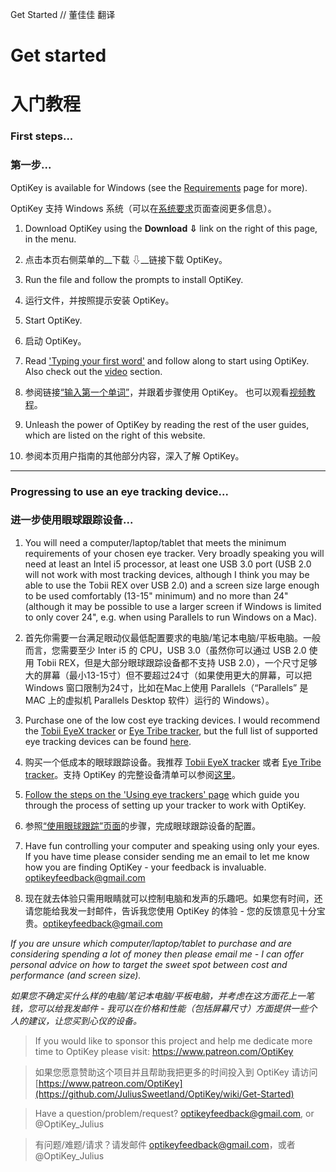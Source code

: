 Get Started // 董佳佳 翻译

# Get started

# 入门教程

### First steps...

### 第一步...

OptiKey is available for Windows (see the [Requirements](https://github.com/JuliusSweetland/OptiKey/wiki/Requirements) page for more).

OptiKey 支持 Windows 系统（可以在[系统要求](https://github.com/JuliusSweetland/OptiKey/wiki/Requirements)页面查阅更多信息）。

1. Download OptiKey using the __Download ⇩__ link on the right of this page, in the menu.

1. 点击本页右侧菜单的__下载 ⇩__链接下载 OptiKey。

2. Run the file and follow the prompts to install OptiKey.

2. 运行文件，并按照提示安装 OptiKey。

3. Start OptiKey.

3. 启动 OptiKey。

4. Read ['Typing your first word'](https://github.com/JuliusSweetland/OptiKey/wiki/Type-your-first-word) and follow along to start using OptiKey. Also check out the [video](https://github.com/JuliusSweetland/OptiKey/wiki/Videos) section.

4. 参阅链接[“输入第一个单词”](https://github.com/JuliusSweetland/OptiKey/wiki/Type-your-first-word)，并跟着步骤使用 OptiKey。 也可以观看[视频教程](https://github.com/JuliusSweetland/OptiKey/wiki/Videos)。

5. Unleash the power of OptiKey by reading the rest of the user guides, which are listed on the right of this website.

5. 参阅本页用户指南的其他部分内容，深入了解 OptiKey。

<hr/>

### Progressing to use an eye tracking device...

### 进一步使用眼球跟踪设备...

1. You will need a computer/laptop/tablet that meets the minimum requirements of your chosen eye tracker. Very broadly speaking you will need at least an Intel i5 processor, at least one USB 3.0 port (USB 2.0 will not work with most tracking devices, although I think you may be able to use the Tobii REX over USB 2.0) and a screen size large enough to be used comfortably (13-15" minimum) and no more than 24" (although it may be possible to use a larger screen if Windows is limited to only cover 24", e.g. when using Parallels to run Windows on a Mac).

1. 首先你需要一台满足眼动仪最低配置要求的电脑/笔记本电脑/平板电脑。一般而言，您需要至少 Inter i5 的 CPU，USB 3.0（虽然你可以通过 USB 2.0 使用 Tobii REX，但是大部分眼球跟踪设备都不支持 USB 2.0），一个尺寸足够大的屏幕（最小13-15寸）但不要超过24寸（如果使用更大的屏幕，可以把 Windows 窗口限制为24寸，比如在Mac上使用 Parallels（“Parallels” 是 MAC 上的虚拟机 Parallels Desktop 软件）运行的 Windows）。

2. Purchase one of the low cost eye tracking devices. I would recommend the [Tobii EyeX tracker](http://www.tobii.com/en/eye-experience/buy/) or [Eye Tribe tracker](https://theeyetribe.com/products/), but the full list of supported eye tracking devices can be found [here](https://github.com/JuliusSweetland/OptiKey/wiki/Supported-eye-trackers).

2. 购买一个低成本的眼球跟踪设备。我推荐 [Tobii EyeX tracker](http://www.tobii.com/en/eye-experience/buy/) 或者 [Eye Tribe tracker](https://theeyetribe.com/products/)。支持 OptiKey 的完整设备清单可以参阅[这里](https://github.com/JuliusSweetland/OptiKey/wiki/Supported-eye-trackers)。

3. [Follow the steps on the 'Using eye trackers' page](https://github.com/JuliusSweetland/OptiKey/wiki/Using-eye-trackers) which guide you through the process of setting up your tracker to work with OptiKey.

3. 参照[“使用眼球跟踪”页面](https://github.com/JuliusSweetland/OptiKey/wiki/Using-eye-trackers)的步骤，完成眼球跟踪设备的配置。

4. Have fun controlling your computer and speaking using only your eyes. If you have time please consider sending me an email to let me know how you are finding OptiKey - your feedback is invaluable. [optikeyfeedback@gmail.com](mailto:optikeyfeedback@gmail.com)

4. 现在就去体验只需用眼睛就可以控制电脑和发声的乐趣吧。如果您有时间，还请您能给我发一封邮件，告诉我您使用 OptiKey 的体验 - 您的反馈意见十分宝贵。[optikeyfeedback@gmail.com](mailto:optikeyfeedback@gmail.com)

_If you are unsure which computer/laptop/tablet to purchase and are considering spending a lot of money then please email me - I can offer personal advice on how to target the sweet spot between cost and performance (and screen size)._

_如果您不确定买什么样的电脑/笔记本电脑/平板电脑，并考虑在这方面花上一笔钱，您可以给我发邮件 - 我可以在价格和性能（包括屏幕尺寸）方面提供一些个人的建议，让您买到心仪的设备。_

> If you would like to sponsor this project and help me dedicate more time to OptiKey please visit: https://www.patreon.com/OptiKey

> 如果您愿意赞助这个项目并且帮助我把更多的时间投入到 OptiKey 请访问 [https://www.patreon.com/OptiKey](https://github.com/JuliusSweetland/OptiKey/wiki/Get-Started)

> Have a question/problem/request? optikeyfeedback@gmail.com, or @OptiKey_Julius

> 有问题/难题/请求？请发邮件 [optikeyfeedback@gmail.com](mailto:optikeyfeedback@gmail.com)，或者 @OptiKey_Julius
